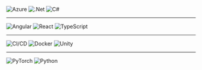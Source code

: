 

![Azure](https://img.shields.io/badge/azure-118185.svg?style=for-the-badge&logo=microsoftazure&logoColor=white) ![.Net](https://img.shields.io/badge/.NET-118185?style=for-the-badge&logo=.net&logoColor=white) ![C#](https://img.shields.io/badge/c%23-118185.svg?style=for-the-badge&logo=c-sharp&logoColor=white) 

---

![Angular](https://img.shields.io/badge/angular-118185.svg?style=for-the-badge&logo=angular&logoColor=white) ![React](https://img.shields.io/badge/react-118185.svg?style=for-the-badge&logo=react&logoColor=white) ![TypeScript](https://img.shields.io/badge/typescript-118185.svg?style=for-the-badge&logo=typescript&logoColor=white)

---

![CI/CD](https://shields.io/badge/Azure-Devops-118185?style=for-the-badge&logo=microsoftazure&logoColor=white) ![Docker](https://img.shields.io/badge/docker-118185.svg?style=for-the-badge&logo=docker&logoColor=white) ![Unity](https://img.shields.io/badge/unity-118185.svg?style=for-the-badge&logo=unity&logoColor=white)

---

![PyTorch](https://img.shields.io/badge/PyTorch-118185.svg?style=for-the-badge&logo=PyTorch&logoColor=white) ![Python](https://img.shields.io/badge/python-118185?style=for-the-badge&logo=python&logoColor=white)
